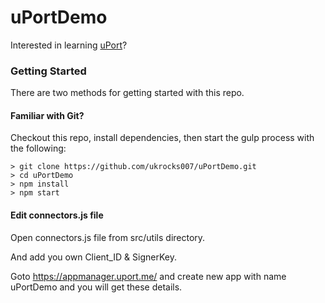 # uPortDemo

Interested in learning [uPort](https://www.uport.me/)?

### Getting Started

There are two methods for getting started with this repo.

#### Familiar with Git?
Checkout this repo, install dependencies, then start the gulp process with the following:

```
> git clone https://github.com/ukrocks007/uPortDemo.git
> cd uPortDemo
> npm install
> npm start
```

#### Edit connectors.js file
Open connectors.js file from src/utils directory.

And add you own Client_ID & SignerKey.

Goto https://appmanager.uport.me/ and create new app with name uPortDemo and you will get these details.
